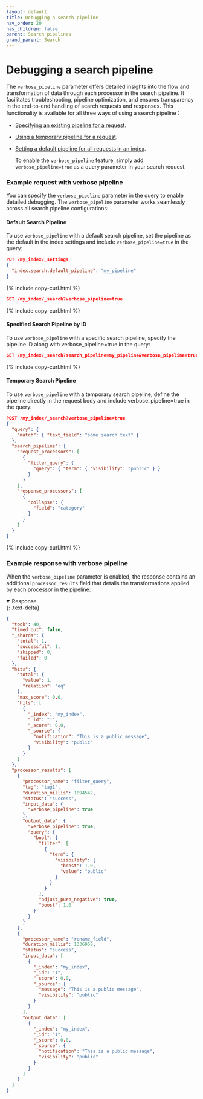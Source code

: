 ```yaml
---
layout: default
title: Debugging a search pipeline
nav_order: 20
has_children: false
parent: Search pipelines
grand_parent: Search
---
```



# Debugging a search pipeline

The `verbose_pipeline` parameter offers detailed insights into the flow and transformation of data through each processor in the search pipeline. It facilitates troubleshooting, pipeline optimization, and ensures transparency in the end-to-end handling of search requests and responses. This functionality is available for all three ways of using a search pipeline：

- [Specifying an existing pipeline for a request]({{site.url}}{{site.baseurl}}/search-plugins/search-pipelines/using-search-pipeline/#specifying-an-existing-search-pipeline-for-a-request).

- [Using a temporary pipeline for a request]({{site.url}}{{site.baseurl}}/search-plugins/search-pipelines/using-search-pipeline/#using-a-temporary-search-pipeline-for-a-request).

- [Setting a default pipeline for all requests in an index]({{site.url}}{{site.baseurl}}/search-plugins/search-pipelines/using-search-pipeline/#default-search-pipeline).

  To enable the `verbose_pipeline` feature, simply add `verbose_pipeline=true` as a query parameter in your search request.

### Example request with verbose pipeline

You can specify the `verbose_pipeline` parameter in the query to enable detailed debugging. The `verbose_pipeline` parameter works seamlessly across all search pipeline configurations:

#### Default Search Pipeline

To use `verbose_pipeline` with a default search pipeline, set the pipeline as the default in the index settings and include `verbose_pipeline=true` in the query:

```json
PUT /my_index/_settings
{
  "index.search.default_pipeline": "my_pipeline"
}
```
{% include copy-curl.html %}

```json
GET /my_index/_search?verbose_pipeline=true
```
{% include copy-curl.html %}

#### Specified Search Pipeline by ID
To use `verbose_pipeline` with a specific search pipeline, specify the pipeline ID along with verbose_pipeline=true in the query:
```json
GET /my_index/_search?search_pipeline=my_pipeline&verbose_pipeline=true
```
{% include copy-curl.html %}

#### Temporary Search Pipeline
To use `verbose_pipeline` with a temporary search pipeline, define the pipeline directly in the request body and include verbose_pipeline=true in the query:
```json
POST /my_index/_search?verbose_pipeline=true
{
  "query": {
    "match": { "text_field": "some search text" }
  },
  "search_pipeline": {
    "request_processors": [
      {
        "filter_query": {
          "query": { "term": { "visibility": "public" } }
        }
      }
    ],
    "response_processors": [
      {
        "collapse": {
          "field": "category"
        }
      }
    ]
  }
}
```
{% include copy-curl.html %}
### Example response with verbose pipeline

When the `verbose_pipeline` parameter is enabled, the response contains an additional `processor_results` field that details the transformations applied by each processor in the pipeline:

<details open markdown="block">
  <summary>
    Response
  </summary>
  {: .text-delta}

```json
{
  "took": 40,
  "timed_out": false,
  "_shards": {
    "total": 1,
    "successful": 1,
    "skipped": 0,
    "failed": 0
  },
  "hits": {
    "total": {
      "value": 1,
      "relation": "eq"
    },
    "max_score": 0.0,
    "hits": [
      {
        "_index": "my_index",
        "_id": "1",
        "_score": 0.0,
        "_source": {
          "notification": "This is a public message",
          "visibility": "public"
        }
      }
    ]
  },
  "processor_results": [
    {
      "processor_name": "filter_query",
      "tag": "tag1",
      "duration_millis": 1094542,
      "status": "success",
      "input_data": {
        "verbose_pipeline": true
      },
      "output_data": {
        "verbose_pipeline": true,
        "query": {
          "bool": {
            "filter": [
              {
                "term": {
                  "visibility": {
                    "boost": 1.0,
                    "value": "public"
                  }
                }
              }
            ],
            "adjust_pure_negative": true,
            "boost": 1.0
          }
        }
      }
    },
    {
      "processor_name": "rename_field",
      "duration_millis": 1336958,
      "status": "success",
      "input_data": [
        {
          "_index": "my_index",
          "_id": "1",
          "_score": 0.0,
          "_source": {
            "message": "This is a public message",
            "visibility": "public"
          }
        }
      ],
      "output_data": [
        {
          "_index": "my_index",
          "_id": "1",
          "_score": 0.0,
          "_source": {
            "notification": "This is a public message",
            "visibility": "public"
          }
        }
      ]
    }
  ]
}
```
</details>